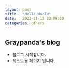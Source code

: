 ```yaml
---
layout: post
title:  "Hello World"
date:   2023-11-13 22:09:30
categories: others
---
```


## Graypanda's blog
+ 블로그 시작합니다. 
+ 테스트용 페이지 입니다. 
